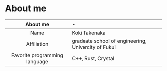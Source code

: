 # About me

| About me | - |
|:---:|:---|
|Name|Koki Takenaka|
|Affiliation|graduate school of engineering, Univercity of Fukui|
|Favorite programming language|C++, Rust, Crystal|
